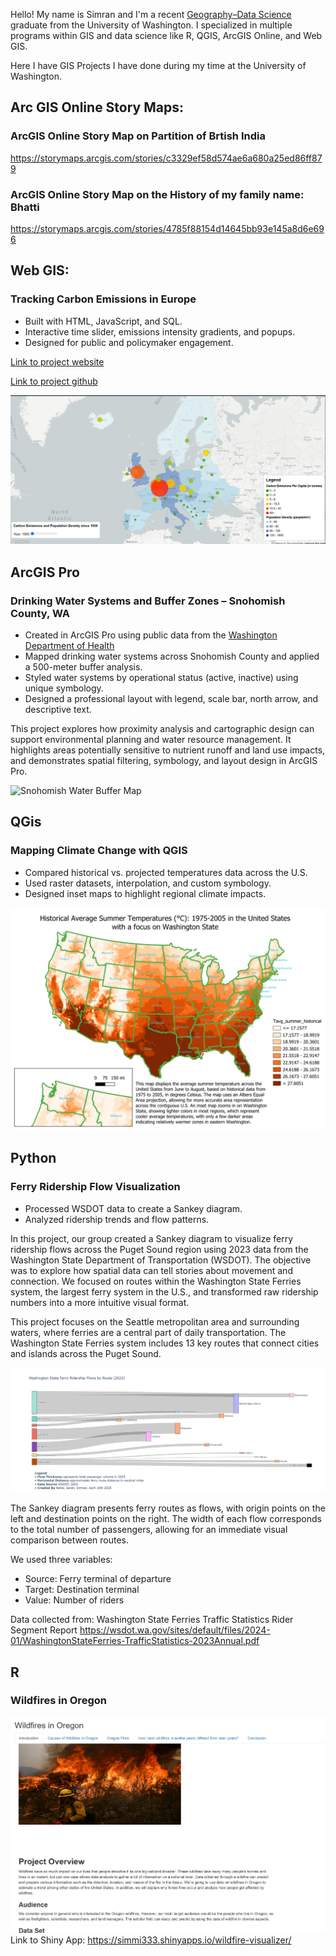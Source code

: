 Hello! My name is Simran and I'm a recent [Geography–Data Science](https://geography.washington.edu/ba-geography-data-science-option) graduate from the University of Washington. I specialized in multiple programs within GIS and data science like R, QGIS, ArcGIS Online, and Web GIS. 


Here I have GIS Projects I have done during my time at the University of Washington. 

## Arc GIS Online Story Maps:


### ArcGIS Online Story Map on Partition of Brtish India

https://storymaps.arcgis.com/stories/c3329ef58d574ae6a680a25ed86ff879


### ArcGIS Online Story Map on the History of my family name: Bhatti


https://storymaps.arcgis.com/stories/4785f88154d14645bb93e145a8d6e696


## Web GIS:

### Tracking Carbon Emissions in Europe

- Built with HTML, JavaScript, and SQL.
- Interactive time slider, emissions intensity gradients, and popups.
- Designed for public and policymaker engagement.

[Link to project website](https://jordanchiang627.github.io/Geog328_FinalProject/)

[Link to project github](https://github.com/simmi333/Geog328_FinalProject.git)

![Europe Carbon](images/screenshot1_finalproject.png)

## ArcGIS Pro

### Drinking Water Systems and Buffer Zones – Snohomish County, WA
- Created in ArcGIS Pro using public data from the [Washington Department of Health](https://geo.wa.gov/datasets/WADOH::drinking-water-systems/explore)
- Mapped drinking water systems across Snohomish County and applied a 500-meter buffer analysis.
- Styled water systems by operational status (active, inactive) using unique symbology.
- Designed a professional layout with legend, scale bar, north arrow, and descriptive text.

This project explores how proximity analysis and cartographic design can support environmental planning and water resource management. It highlights areas potentially sensitive to nutrient runoff and land use impacts, and demonstrates spatial filtering, symbology, and layout design in ArcGIS Pro.

![Snohomish Water Buffer Map](images/layout.png)

## QGis

### Mapping Climate Change with QGIS


- Compared historical vs. projected temperatures data across the U.S.
- Used raster datasets, interpolation, and custom symbology.
- Designed inset maps to highlight regional climate impacts.

![Climate Map](images/climate-map-qgis.png)


## Python

###  Ferry Ridership Flow Visualization 

- Processed WSDOT data to create a Sankey diagram.
- Analyzed ridership trends and flow patterns.

In this project, our group created a Sankey diagram to visualize ferry ridership flows across the Puget Sound region using 2023 data from the Washington State Department of Transportation (WSDOT). The objective was to explore how spatial data can tell stories about movement and connection. We focused on routes within the Washington State Ferries system, the largest ferry system in the U.S., and transformed raw ridership numbers into a more intuitive visual format.


This project focuses on the Seattle metropolitan area and surrounding waters, where ferries are a central part of daily transportation. The Washington State Ferries system includes 13 key routes that connect cities and islands across the Puget Sound.

![Ferry Snakey Diagram](images/ferry_visualization.png)

The Sankey diagram presents ferry routes as flows, with origin points on the left and destination points on the right. The width of each flow corresponds to the total number of passengers, allowing for an immediate visual comparison between routes.

We used three variables:

- Source: Ferry terminal of departure
- Target: Destination terminal
- Value: Number of riders

Data collected from: Washington State Ferries Traffic Statistics Rider Segment Report 
https://wsdot.wa.gov/sites/default/files/2024-01/WashingtonStateFerries-TrafficStatistics-2023Annual.pdf


## R

### Wildfires in Oregon

![Oregon Wildfires](images/screenshot_wildfire.png)
Link to Shiny App: https://simmi333.shinyapps.io/wildfire-visualizer/
